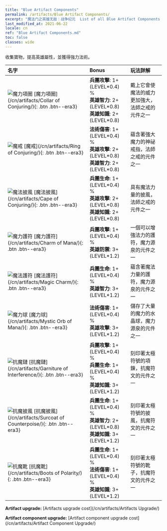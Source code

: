 ```yaml
---
title: "Blue Artifact Components"
permalink: /artifacts/Blue Artifact Components/
excerpt: "魔法门之英雄无敌：战争纪元  List of all Blue Artifact Components . 收集寶物，提高英雄屬性，並獲得強力法術。"
last_modified_at: 2021-06-22
locale: cn
ref: "Blue Artifact Components.md"
toc: false
classes: wide
---
```


  收集寶物，提高英雄屬性，並獲得強力法術。

  |     名字    |   Bonus | 玩法詳解 | 
  |:------------|:--------|:------------| 
 | ![魔力項圈](/images/t/artifact_40221.png) [魔力項圈](/cn/artifacts/Collar of Conjuring/){: .btn .btn--era3} | **兵團攻擊**: 1+(LEVEL\*0.4) %<br/>**英雄智力**: 2+(LEVEL\*0.8)<br/>**英雄知識**: 2+(LEVEL\*0.8) | 戴上它會使魔法的威力更加強大，法師之戒的元件之一 | 
 | ![魔戒](/images/t/artifact_40222.png) [魔戒](/cn/artifacts/Ring of Conjuring/){: .btn .btn--era3} | **法術傷害**: 1+(LEVEL\*0.4) %<br/>**英雄攻擊**: 2+(LEVEL\*0.8)<br/>**英雄智力**: 2+(LEVEL\*0.8) | 蘊含著強大魔力的神祕戒指，法師之戒的元件之一 | 
 | ![魔法披風](/images/t/artifact_40223.png) [魔法披風](/cn/artifacts/Cape of Conjuring/){: .btn .btn--era3} | **兵團生命**: 1+(LEVEL\*0.4) %<br/>**英雄攻擊**: 2+(LEVEL\*0.8)<br/>**英雄知識**: 2+(LEVEL\*0.8) | 具有魔法力量的披風，法師之戒的元件之一 | 
 | ![魔力護符](/images/t/artifact_40211.png) [魔力護符](/cn/artifacts/Charm of Mana/){: .btn .btn--era3} | **兵團攻擊**: 1+(LEVEL\*0.4) %<br/>**英雄防禦**: 3+(LEVEL\*1.2) | 一個可以增強法力的護符，魔力源泉的元件之一 | 
 | ![魔法護符](/images/t/artifact_40212.png) [魔法護符](/cn/artifacts/Magic Charm/){: .btn .btn--era3} | **兵團生命**: 1+(LEVEL\*0.4) %<br/>**英雄智力**: 3+(LEVEL\*1.2) | 蘊含著魔法力量的護符，魔力源泉的元件之一 | 
 | ![魔力球](/images/t/artifact_40213.png) [魔力球](/cn/artifacts/Mystic Orb of Mana/){: .btn .btn--era3} | **法術傷害**: 1+(LEVEL\*0.4) %<br/>**英雄攻擊**: 3+(LEVEL\*1.2) | 儲存了大量的魔力的水晶球，魔力源泉的元件之一 | 
 | ![抗魔鏈](/images/t/artifact_40231.png) [抗魔鏈](/cn/artifacts/Garniture of Interference/){: .btn .btn--era3} | **兵團攻擊**: 1+(LEVEL\*0.4) %<br/>**兵團生命**: 1+(LEVEL\*0.4) %<br/>**英雄知識**: 3+(LEVEL\*1.2) | 刻印著太極符號的項鍊，抗魔符文的元件之一 | 
 | ![抗魔披風](/images/t/artifact_40232.png) [抗魔披風](/cn/artifacts/Surcoat of Counterpoise/){: .btn .btn--era3} | **兵團生命**: 1+(LEVEL\*0.4) %<br/>**英雄智力**: 2+(LEVEL\*0.8)<br/>**英雄知識**: 3+(LEVEL\*1.2) | 刻印著太極符號的披風，抗魔符文的元件之一 | 
 | ![抗魔靴](/images/t/artifact_40233.png) [抗魔靴](/cn/artifacts/Boots of Polarity/){: .btn .btn--era3} | **兵團生命**: 1+(LEVEL\*0.4) %<br/>**法術傷害**: 1+(LEVEL\*0.4) %<br/>**英雄知識**: 3+(LEVEL\*1.2) | 刻印著太極符號的靴子，抗魔符文的元件之一 | 


  **Artifact upgrade:** [Artifacts upgrade cost](/cn/artifacts/Artifacts Upgrade/)

 **Artifact component upgrade:** [Artifact component upgrade cost](/cn/artifacts/Artifact Component Upgrade/)

